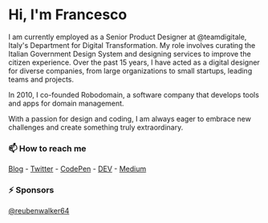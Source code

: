 # Hi, I'm Francesco 

I am currently employed as a Senior Product Designer at @teamdigitale, Italy's Department for Digital Transformation. My role involves curating the Italian Government Design System and designing services to improve the citizen experience.
Over the past 15 years, I have acted as a digital designer for diverse companies, from large organizations to small startups, leading teams and projects.

In 2010, I co-founded Robodomain, a software company that develops tools and apps for domain management.

With a passion for design and coding, I am always eager to embrace new challenges and create something truly extraordinary.

### 📫 How to reach me

[Blog](https://francescoimprota.com/blog/) -
[Twitter](https://twitter.com/zetareticoli) -
[CodePen](https://codepen.io/zetareticoli) - 
[DEV](https://dev.to/zetareticoli) - 
[Medium](https://medium.com/@zetareticoli)

### ⚡️ Sponsors

[@reubenwalker64](https://github.com/reubenwalker64)

<!--
**zetareticoli/zetareticoli** is a ✨ _special_ ✨ repository because its `README.md` (this file) appears on your GitHub profile.

Here are some ideas to get you started:

- 🔭 I’m currently working on ...
- 🌱 I’m currently learning ...
- 👯 I’m looking to collaborate on ...
- 🤔 I’m looking for help with ...
- 💬 Ask me about ...
- 
- 😄 Pronouns: ...
- ⚡ Fun fact: ...
-->
